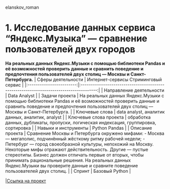elanskov_roman
# 1. Исследование данных сервиса “Яндекс.Музыка” — сравнение пользователей двух городов
**На реальных данных Яндекс.Музыки c помощью библиотеки Pandas и её возможностей проверить данные и сравнить поведение и предпочтения пользователей двух столиц — Москвы и Санкт-Петербурга.**
| Сферы деятельности       | Интернет-сервисы Стриминговый сервис                                                  |
|:------------------------:|:--------------------------------------------------------------------------------------:|
| Направление деятельности | Data Analyst                                                                           |
| Задачи проекта           | На реальных данных Яндекс.Музыки c помощью библиотеки Pandas и её возможностей проверить данные и сравнить поведение и предпочтения пользователей двух столиц — Москвы и Санкт-Петербурга.                                                              |
| Ключевые слова           | data analyst, аналитик данных, аналитик, analyst                                       |
| Ключевые слова проекта   | обработка данных, дубликаты, пропуски, логическая индексация, группировка, сортировка  |
| Навыки и инструменты     | Python Pandas                                                                          |
| Описание проекта         | Сравнение Москвы и Петербурга окружено мифами: - Москва — мегаполис, подчинённый жёсткому ритму рабочей недели; - Петербург — город своеобразной культуры, непохожий на Москву. Некоторые мифы отражают действительность. Другие — пустые стереотипы. Бизнес должен отличать первые от вторых, чтобы принимать рациональные решения. На реальных данных Яндекс.Музыки вы проверите данные и сравните поведение пользователей двух столиц.                            |
| Спринт                    | Базовый Python                                                                        |

|[Ссылка на проект](https://github.com/elanskov/elanskov_roman/tree/main/01_music_of_big_city "Исследование данных сервиса “Яндекс.Музыка”")
